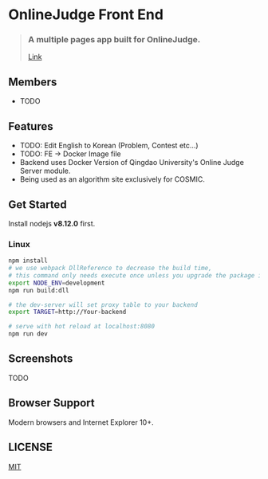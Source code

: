 # OnlineJudge Front End

>### A multiple pages app built for OnlineJudge.
>[Link](203.255.81.70:8026)

## Members
+ TODO

## Features

+ TODO: Edit English to Korean (Problem, Contest etc...)
+ TODO: FE -> Docker Image file
+ Backend uses Docker Version of Qingdao University's Online Judge Server module.
+ Being used as an algorithm site exclusively for COSMIC.

## Get Started

Install nodejs **v8.12.0** first.

### Linux

```bash
npm install
# we use webpack DllReference to decrease the build time,
# this command only needs execute once unless you upgrade the package in build/webpack.dll.conf.js
export NODE_ENV=development 
npm run build:dll

# the dev-server will set proxy table to your backend
export TARGET=http://Your-backend

# serve with hot reload at localhost:8080
npm run dev
```

## Screenshots

TODO

## Browser Support

Modern browsers and Internet Explorer 10+.


## LICENSE

[MIT](http://opensource.org/licenses/MIT)
